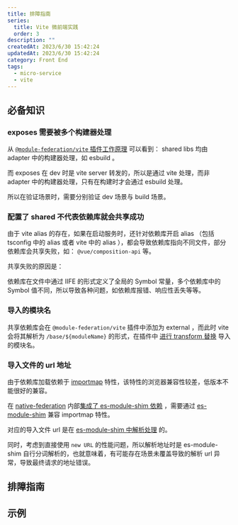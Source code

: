 ```yaml
---
title: 排障指南
series:
  title: Vite 微前端实践
  order: 3
description: ""
createdAt: 2023/6/30 15:42:24
updatedAt: 2023/6/30 15:42:24
category: Front End
tags:
  - micro-service
  - vite
---
```

## 必备知识

### exposes 需要被多个构建器处理

从 [`@module-federation/vite` 插件工作原理](/archives/micro-service/technical_selection) 可以看到： shared libs 均由 adapter 中的构建器处理，如 esbuild 。

而 exposes 在 dev 时是 vite server 转发的，所以是通过 vite 处理，而非 adapter 中的构建器处理，只有在构建时才会通过 esbuild 处理。

所以在验证场景时，需要分别验证 dev 场景与 build 场景。

### 配置了 shared 不代表依赖库就会共享成功

由于 vite alias 的存在，如果在启动服务时，还针对依赖库开启 alias （包括 tsconfig 中的 alias 或者 vite 中的 alias ），都会导致依赖库指向不同文件，部分依赖库会共享失败，如： `@vue/composition-api` 等。

共享失败的原因是：

依赖库在文件中通过 IIFE 的形式定义了全局的 Symbol 常量，多个依赖库中的 Symbol 值不同，所以导致各种问题，如依赖库报错、响应性丢失等等。

### 导入的模块名

共享依赖库会在 `@module-federation/vite` 插件中添加为 external ，而此时 vite 会将其解析为 `/base/${moduleName}` 的形式，在插件中 [进行 transform 替换](https://github.com/module-federation/vite/blob/main/src/dev-externals-mixin.ts#L22) 导入的模块名。

### 导入文件的 url 地址

由于依赖库加载依赖于 [importmap](https://developer.mozilla.org/en-US/docs/Web/HTML/Element/script/type/importmap) 特性，该特性的浏览器兼容性较差，低版本不能很好的兼容。

在 [native-federation](https://github.com/angular-architects/module-federation-plugin/tree/main/libs/native-federation-core) 内部[集成了 es-module-shim 依赖](https://github.com/angular-architects/module-federation-plugin/blob/main/libs/native-federation-core/README.md?plain=1#L308) ，需要通过 [es-module-shim](https://github.com/guybedford/es-module-shims) 兼容 importmap 特性。

对应的导入文件 url 是在 [es-module-shim 中解析处理](https://github.com/guybedford/es-module-shims/blob/main/src/resolve.js) 的。

同时，考虑到直接使用 `new URL` 的性能问题，所以解析地址时是 es-module-shim 自行分词解析的，也就意味着，有可能存在场景未覆盖导致的解析 url 异常，导致最终请求的地址错误。

## 排障指南

## 示例
